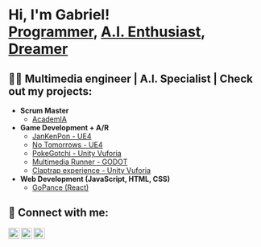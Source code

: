 <h1>Hi, I'm Gabriel! <br/><a href="https://github.com/xlgabriel">Programmer</a>, <a href="https://www.linkedin.com/in/xlgabriel/">A.I. Enthusiast</a>, <a href="https://www.canva.com/design/DAFgsJ68Nvo/TIcpKdXvupVRPL9js1W2Ag/view?utm_content=DAFgsJ68Nvo&utm_campaign=designshare&utm_medium=link&utm_source=publishsharelink">Dreamer</a></h1>

<h2>👨‍💻 Multimedia engineer | A.I. Specialist | Check out my projects:</h2>

- <b>Scrum Master</b>
  - [AcademIA](https://github.com/xlgabriel/AcademIA/tree/main)
- <b>Game Development + A/R</b>
  - [JanKenPon - UE4](https://github.com/xlgabriel/Jankenpon)
  - [No Tomorrows - UE4](https://github.com/xlgabriel/NoTomorrows)
  - [PokeGotchi - Unity Vuforia](https://github.com/xlgabriel/PokeGotchi)
  - [Multimedia Runner - GODOT](https://github.com/xlgabriel/Multimedia_Runner)
  - [Claptrap experience - Unity Vuforia](https://www.youtube.com/watch?v=34TSQAoBQeU)
- <b>Web Development (JavaScript, HTML, CSS)</b>
  - [GoPance (React)](https://github.com/Johannes910/gopance)
<h2> 🤳 Connect with me:</h2>

[<img align="left" alt="JoshMadakor | YouTube" width="22px" src="https://cdn.jsdelivr.net/npm/simple-icons@v3/icons/youtube.svg" />][youtube]
[<img align="left" alt="JoshMadakor | LinkedIn" width="22px" src="https://cdn.jsdelivr.net/npm/simple-icons@v3/icons/linkedin.svg" />][linkedin]
[<img align="left" alt="JoshMadakor | Instagram" width="22px" src="https://cdn.jsdelivr.net/npm/simple-icons@v3/icons/instagram.svg" />][instagram]

[youtube]: https://www.youtube.com/@xlgabriel
[instagram]: https://www.instagram.com/jeannot.dev/?theme=dark
[linkedin]: https://linkedin.com/in/joshmadakor

<!--
**joshmadakor1/joshmadakor1** is a ✨ _special_ ✨ repository because its `README.md` (this file) appears on your GitHub profile.

Here are some ideas to get you started:

- 🔭 I’m currently working on ...
- 🌱 I’m currently learning ...
- 👯 I’m looking to collaborate on ...
- 🤔 I’m looking for help with ...
- 💬 Ask me about ...
- 📫 How to reach me: ...
- 😄 Pronouns: ...
- ⚡ Fun fact: ...
-->
